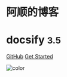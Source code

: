 # 阿顺的博客

# docsify <small>3.5</small>

[GitHub](https://github.com/zhangshun2/zhangshun2.github.io.git)
[Get Started](#)

<!-- background image -->

<!--![](_media/迷雾_树林.jpg)-->

<!-- background color -->

![color](#f0f0f0)